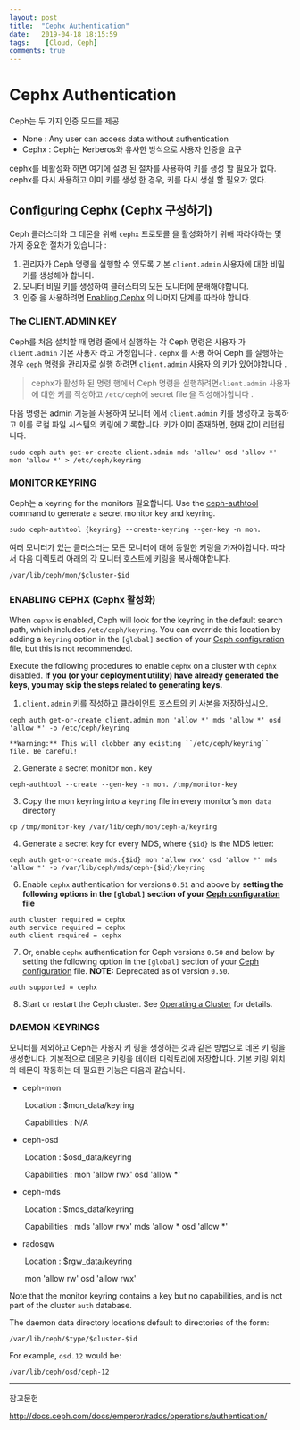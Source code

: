 ```yaml
---
layout: post
title:  "Cephx Authentication"
date:   2019-04-18 18:15:59
tags:    [Cloud, Ceph]
comments: true
---
```


# Cephx Authentication

Ceph는 두 가지 인증 모드를 제공

- None : Any user can access data without authentication
- Cephx : Ceph는 Kerberos와 유사한 방식으로 사용자 인증을 요구

cephx를 비활성화 하면 여기에 설명 된 절차를 사용하여 키를 생성 할 필요가 없다.
cephx를 다시 사용하고 이미 키를 생성 한 경우, 키를 다시 생설 할 필요가 없다.



## Configuring Cephx (Cephx 구성하기)

Ceph 클러스터와 그 데몬을 위해 `cephx` 프로토콜 을 활성화하기 위해 따라야하는 몇 가지 중요한 절차가 있습니다 :

1. 관리자가 Ceph 명령을 실행할 수 있도록 기본 `client.admin` 사용자에 대한 비밀 키를 생성해야 합니다.
2. 모니터 비밀 키를 생성하여 클러스터의 모든 모니터에 분배해야합니다.
3. 인증 을 사용하려면 [Enabling Cephx](http://docs.ceph.com/docs/emperor/rados/operations/authentication/#enabling-cephx) 의 나머지 단계를 따라야 합니다.



### The CLIENT.ADMIN KEY

Ceph를 처음 설치할 때 명령 줄에서 실행하는 각 Ceph 명령은 사용자 가 `client.admin` 기본 사용자 라고 가정합니다 . `cephx` 를 사용 하여 Ceph 를 실행하는 경우 `ceph` 명령을 관리자로 실행 하려면 `client.admin` 사용자 의 키가 있어야합니다 .

> cephx가 활성화 된 명령 행에서 Ceph 명령을 실행하려면`client.admin` 사용자에 대한 키를 작성하고 `/etc/ceph`에 secret file 을 작성해야합니다 .



다음 명령은 admin 기능을 사용하여 모니터 에서 `client.admin` 키를 생성하고 등록하고 이를 로컬 파일 시스템의 키링에 기록합니다. 키가 이미 존재하면, 현재 값이 리턴됩니다.

~~~
sudo ceph auth get-or-create client.admin mds 'allow' osd 'allow *' mon 'allow *' > /etc/ceph/keyring
~~~



### MONITOR KEYRING

Ceph는 a keyring for the monitors 필요합니다. 
Use the [ceph-authtool](http://docs.ceph.com/docs/emperor/man/8/ceph-authtool) command to generate a secret monitor key and keyring.

```
sudo ceph-authtool {keyring} --create-keyring --gen-key -n mon.
```

여러 모니터가 있는 클러스터는 모든 모니터에 대해 동일한 키링을 가져야합니다. 따라서 다음 디렉토리 아래의 각 모니터 호스트에 키링을 복사해야합니다.

~~~
/var/lib/ceph/mon/$cluster-$id
~~~



### ENABLING CEPHX (Cephx 활성화)

When `cephx` is enabled, Ceph will look for the keyring in the default search path, which includes `/etc/ceph/keyring`. You can override this location by adding a `keyring` option in the `[global]` section of your [Ceph configuration](http://docs.ceph.com/docs/emperor/rados/configuration/ceph-conf) file, but this is not recommended.

Execute the following procedures to enable `cephx` on a cluster with `cephx` disabled. **If you (or your deployment utility) have already generated the keys, you may skip the steps related to generating keys.** 

1. `client.admin` 키를 작성하고 클라이언트 호스트의 키 사본을 저장하십시오.

~~~
ceph auth get-or-create client.admin mon 'allow *' mds 'allow *' osd 'allow *' -o /etc/ceph/keyring

**Warning:** This will clobber any existing ``/etc/ceph/keyring`` file. Be careful!
~~~

2. Generate a secret monitor `mon.` key

```
ceph-authtool --create --gen-key -n mon. /tmp/monitor-key
```

3. Copy the mon keyring into a `keyring` file in every monitor’s `mon data` directory

~~~
cp /tmp/monitor-key /var/lib/ceph/mon/ceph-a/keyring
~~~

4. Generate a secret key for every MDS, where `{$id}` is the MDS letter:

```
ceph auth get-or-create mds.{$id} mon 'allow rwx' osd 'allow *' mds 'allow *' -o /var/lib/ceph/mds/ceph-{$id}/keyring
```

6. Enable `cephx` authentication for versions `0.51` and above by **setting the following options in the `[global]` section of your [Ceph configuration](http://docs.ceph.com/docs/emperor/rados/configuration/ceph-conf) file**

```
auth cluster required = cephx
auth service required = cephx
auth client required = cephx
```

7. Or, enable `cephx` authentication for Ceph versions `0.50` and below by setting the following option in the `[global]` section of your [Ceph configuration](http://docs.ceph.com/docs/emperor/rados/configuration/ceph-conf) file. **NOTE:** Deprecated as of version `0.50`.

```
auth supported = cephx
```

8. Start or restart the Ceph cluster. See [Operating a Cluster](http://docs.ceph.com/docs/emperor/rados/operations/operating) for details.



### DAEMON KEYRINGS

모니터를 제외하고 Ceph는 사용자 키 링을 생성하는 것과 같은 방법으로 데몬 키 링을 생성합니다. 
기본적으로 데몬은 키링을 데이터 디렉토리에 저장합니다. 기본 키링 위치와 데몬이 작동하는 데 필요한 기능은 다음과 같습니다.

- ceph-mon

  ​	Location : $mon_data/keyring

  ​	Capabilities : N/A

- ceph-osd

  ​	Location : $osd_data/keyring

  ​	Capabilities : mon 'allow rwx' osd 'allow *'

- ceph-mds

  ​	Location : $mds_data/keyring

  ​	Capabilities : mds 'allow rwx' mds 'allow * osd 'allow *'

- radosgw

  ​	Location : $rgw_data/keyring

  ​	mon 'allow rw' osd 'allow rwx'



Note that the monitor keyring contains a key but no capabilities, and is not part of the cluster `auth` database.

The daemon data directory locations default to directories of the form:

```
/var/lib/ceph/$type/$cluster-$id
```

For example, `osd.12` would be:

```
/var/lib/ceph/osd/ceph-12
```



---

참고문헌

<http://docs.ceph.com/docs/emperor/rados/operations/authentication/>

